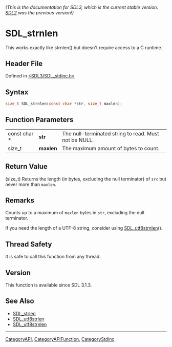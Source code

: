 ###### (This is the documentation for SDL3, which is the current stable version. [SDL2](https://wiki.libsdl.org/SDL2/) was the previous version!)
# SDL_strnlen

This works exactly like strnlen() but doesn't require access to a C runtime.

## Header File

Defined in [<SDL3/SDL_stdinc.h>](https://github.com/libsdl-org/SDL/blob/main/include/SDL3/SDL_stdinc.h)

## Syntax

```c
size_t SDL_strnlen(const char *str, size_t maxlen);
```

## Function Parameters

|              |            |                                                       |
| ------------ | ---------- | ----------------------------------------------------- |
| const char * | **str**    | The null-terminated string to read. Must not be NULL. |
| size_t       | **maxlen** | The maximum amount of bytes to count.                 |

## Return Value

(size_t) Returns the length (in bytes, excluding the null terminator) of
`src` but never more than `maxlen`.

## Remarks

Counts up to a maximum of `maxlen` bytes in `str`, excluding the null
terminator.

If you need the length of a UTF-8 string, consider using
[SDL_utf8strnlen](SDL_utf8strnlen)().

## Thread Safety

It is safe to call this function from any thread.

## Version

This function is available since SDL 3.1.3.

## See Also

- [SDL_strlen](SDL_strlen)
- [SDL_utf8strlen](SDL_utf8strlen)
- [SDL_utf8strnlen](SDL_utf8strnlen)

----
[CategoryAPI](CategoryAPI), [CategoryAPIFunction](CategoryAPIFunction), [CategoryStdinc](CategoryStdinc)

